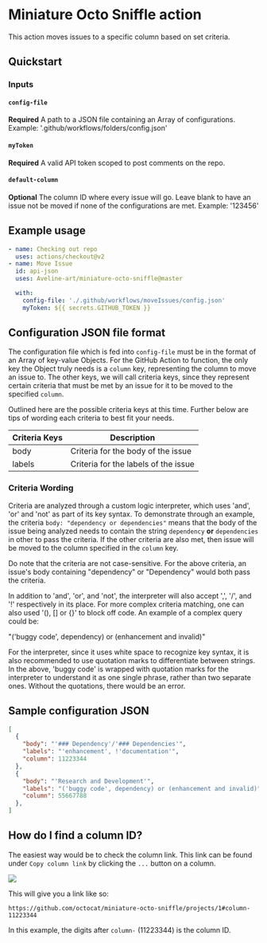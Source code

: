 # Miniature Octo Sniffle action

This action moves issues to a specific column based on set criteria.

## Quickstart

### Inputs

#### `config-file`

**Required** A path to a JSON file containing an Array of configurations. Example: '.github/workflows/folders/config.json'

#### `myToken`

**Required** A valid API token scoped to post comments on the repo.

#### `default-column`

**Optional** The column ID where every issue will go. Leave blank to have an issue not be moved if none of the configurations are met. Example: '123456'

## Example usage

```yml
- name: Checking out repo
  uses: actions/checkout@v2
- name: Move Issue
  id: api-json
  uses: Aveline-art/miniature-octo-sniffle@master

  with:
    config-file: './.github/workflows/moveIssues/config.json'
    myToken: ${{ secrets.GITHUB_TOKEN }}
```

## Configuration JSON file format

The configuration file which is fed into `config-file` must be in the format of an Array of key-value Objects. For the GitHub Action to function, the only key the Object truly needs is a `column` key, representing the column to move an issue to. The other keys, we will call criteria keys, since they represent certain criteria that must be met by an issue for it to be moved to the specified `column`.

Outlined here are the possible criteria keys at this time. Further below are tips of wording each criteria to best fit your needs.

| Criteria Keys    | Description |
| ---------------- | ----------- |
| body             | Criteria for the body of the issue |
| labels           | Criteria for the labels of the issue |


### Criteria Wording

Criteria are analyzed through a custom logic interpreter, which uses 'and', 'or' and 'not' as part of its key syntax. To demonstrate through an example, the criteria `body: "dependency or dependencies"` means that the body of the issue being analyzed needs to contain the string `dependency` **or** `dependencies` in other to pass the criteria. If the other criteria are also met, then issue will be moved to the column specified in the `column` key.

Do note that the criteria are not case-sensitive. For the above criteria, an issue's body containing "dependency" or "Dependency" would both pass the criteria.

In addition to 'and', 'or', and 'not', the interpreter will also accept ',', '/', and '!' respectively in its place. For more complex criteria matching, one can also used '(), [] or {}' to block off code. An example of a complex query could be:

"('buggy code', dependency) or (enhancement and invalid)"

For the interpreter, since it uses white space to recognize key syntax, it is also recommended to use quotation marks to differentiate between strings. In the above, 'buggy code' is wrapped with quotation marks for the interpreter to understand it as one single phrase, rather than two separate ones. Without the quotations, there would be an error.

## Sample configuration JSON

```JSON
[
  {
    "body": "'### Dependency'/'### Dependencies'",
    "labels": "'enhancement', !'documentation'",
    "column": 11223344
  },
  {
    "body": "'Research and Development'",
    "labels": "('buggy code', dependency) or (enhancement and invalid)",
    "column": 55667788
  },
]
```

## How do I find a column ID?

The easiest way would be to check the column link. This link can be found under `Copy column link` by clicking the `...` button on a column.

<image src='./assets/column-link-example.png' />

This will give you a link like so:

`https://github.com/octocat/miniature-octo-sniffle/projects/1#column-11223344`

In this example, the digits after `column-` (11223344) is the column ID.
